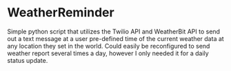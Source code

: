 # WeatherReminder
Simple python script that utilizes the  Twilio API and WeatherBit API to send out a text message at a user pre-defined time of the current weather data at any location they set in the world. Could easily be reconfigured to send weather report several times a day, however I only needed it for a daily status update.
